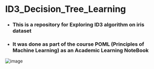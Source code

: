 # ID3_Decision_Tree_Learning

 - ### This is a repository for Exploring ID3 algorithm on iris dataset

 - ### It was done as part of the course POML (Principles of Machine Learning) as an Academic Learning NoteBook

![image](https://user-images.githubusercontent.com/60535124/141499923-2cbb840b-9e2d-4abe-a406-1e26811ed460.png)
